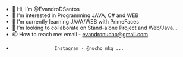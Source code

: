 - 👋 Hi, I’m @EvandroDSantos
- 👀 I’m interested in Programming JAVA, C# and WEB
- 🌱 I’m currently learning JAVA/WEB with PrimeFaces
- 💞️ I’m looking to collaborate on Stand-alone Project and Web/Java...
- 📫 How to reach me: email - evandronucho@gmail.com
-                     Instagram - @nucho_mkg ...

<!---
EvandroDSantos/EvandroDSantos is a ✨ special ✨ repository because its `README.md` (this file) appears on your GitHub profile.
You can click the Preview link to take a look at your changes.
--->
